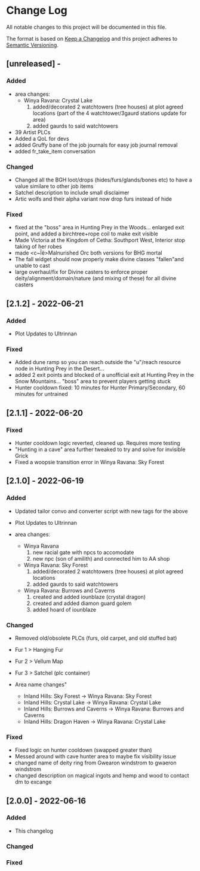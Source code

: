 # Change Log
All notable changes to this project will be documented in this file.
 
The format is based on [Keep a Changelog](http://keepachangelog.com/)
and this project adheres to [Semantic Versioning](http://semver.org/).

## [unreleased] - 
 
### Added
- area changes:
	- Winya Ravana: Crystal Lake
		1. added/decorated 2 watchtowers (tree houses) at plot agreed locations (part of the 4 watchtower/3gaurd stations update for area)
		2. added gaurds to said watchtowers
- 39 Artist PLCs
- Added a QoL for devs
- added Gruffy bane of the job journals for easy job journal removal
- added fr_take_item conversation

### Changed
- Changed all the BGH loot/drops (hides/furs/glands/bones etc) to have a value similare to other job items
- Satchel description to include small disclaimer
- Artic wolfs and their alpha variant now drop furs instead of hide

### Fixed
- fixed at the "boss" area in Hunting Prey in the Woods...  enlarged exit point, and added a birchtree+rope coil to make exit visible
- Made Victoria at the Kingdom of Cetha: Southport West, Interior stop taking of her robes
- made <c~Îë>Malnurished Orc</c> both versions for BHG mortal
- The fall widget should now properly make divine classes "fallen"and unable to cast
- large overhaul/fix for Divine casters to enforce proper deity/alignment/domain/nature (and mixing of these) for all divine casters

## [2.1.2] - 2022-06-21

### Added
- Plot Updates to Ultrinnan

### Fixed
- Added dune ramp so you can reach outside the "u"/reach resource node in Hunting Prey in the Desert...
- added 2 exit points and blocked of a unofficial exit at Hunting Prey in the Snow Mountains... "boss" area to prevent players getting stuck
- Hunter cooldown fixed: 10 minutes for Hunter Primary/Secondary, 60 minutes for untrained


## [2.1.1] - 2022-06-20

### Fixed
- Hunter cooldown logic reverted, cleaned up. Requires more testing
- "Hunting in a cave" area further tweaked to try and solve for invisible Grick
- Fixed a woopsie transition error in Winya Ravana: Sky Forest 


## [2.1.0] - 2022-06-19

### Added
- Updated tailor convo and converter script with new tags for the above
- Plot Updates to Ultrinnan

- area changes:
	- Winya Ravana 
		1. new racial gate with npcs to accomodate
		2. new npc (son of amilith) and connected him to AA shop
	- Winya Ravana: Sky Forest
		1. added/decorated 2 watchtowers (tree houses) at plot agreed locations
		2. added gaurds to said watchtowers
	- Winya Ravana: Burrows and Caverns
		1. created and added iounblaze (crystal dragon)
		2. created and added diamon guard golem
		3. added hoard of iounblaze
		
### Changed
- Removed old/obsolete PLCs (furs, old carpet, and old stuffed bat)
- Fur 1 > Hanging Fur
- Fur 2 > Vellum Map
- Fur 3 > Satchel (plc container)

- Area name changes"
	- Inland Hills: Sky Forest -> Winya Ravana: Sky Forest
	- Inland Hills: Crystal Lake -> Winya Ravana: Crystal Lake
	- Inland Hills: Burrows and Caverns -> Winya Ravana: Burrows and Caverns
	- Inland Hills: Dragon Haven -> Winya Ravana: Crystal Lake
	
### Fixed
- Fixed logic on hunter cooldown (swapped greater than)
- Messed around with cave hunter area to maybe fix visibility issue
- changed name of deity ring from Gwearon windstrom to gwaeron windstrom
- changed description on magical ingots and hemp and wood to contact dm to excange

## [2.0.0] - 2022-06-16
 
### Added
- This changelog
### Changed
### Fixed

